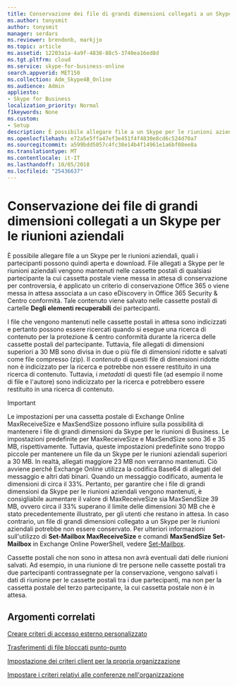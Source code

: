 ```yaml
---
title: Conservazione dei file di grandi dimensioni collegati a un Skype per le riunioni aziendali
ms.author: tonysmit
author: tonysmit
manager: serdars
ms.reviewer: brendonb, markjjo
ms.topic: article
ms.assetid: 12203a1a-4a9f-4838-88c5-3740ea16ed8d
ms.tgt.pltfrm: cloud
ms.service: skype-for-business-online
search.appverid: MET150
ms.collection: Adm_Skype4B_Online
ms.audience: Admin
appliesto:
- Skype for Business
localization_priority: Normal
f1keywords: None
ms.custom:
- Setup
description: È possibile allegare file a un Skype per le riunioni aziendali, quali i partecipanti possono quindi aperta e download. File allegati a Skype per le riunioni aziendali vengono mantenuti nelle cassette postali di qualsiasi partecipante la cui cassetta postale viene messa in attesa di conservazione per controversia, è applicato un criterio di conservazione Office 365 o viene messa in attesa associata a un caso eDiscovery in Office 365 Security &amp; Centro conformità. Tale contenuto viene salvato nelle cassette postali di cartelle degli elementi recuperabili dei partecipanti.
ms.openlocfilehash: e72a5e5ffa47ef3e451f4f4830e8cd6c524d70a7
ms.sourcegitcommit: a599bdd5057c4fc38e14b4f14961e1a6bf08ee8a
ms.translationtype: MT
ms.contentlocale: it-IT
ms.lasthandoff: 10/05/2018
ms.locfileid: "25436637"
---
```

# <a name="retaining-large-files-attached-to-a-skype-for-business-meeting"></a>Conservazione dei file di grandi dimensioni collegati a un Skype per le riunioni aziendali

È possibile allegare file a un Skype per le riunioni aziendali, quali i partecipanti possono quindi aperta e download. File allegati a Skype per le riunioni aziendali vengono mantenuti nelle cassette postali di qualsiasi partecipante la cui cassetta postale viene messa in attesa di conservazione per controversia, è applicato un criterio di conservazione Office 365 o viene messa in attesa associata a un caso eDiscovery in Office 365 Security &amp; Centro conformità. Tale contenuto viene salvato nelle cassette postali di cartelle **Degli elementi recuperabili** dei partecipanti.
  
I file che vengono mantenuti nelle cassette postali in attesa sono indicizzati e pertanto possono essere ricercati quando si esegue una ricerca di contenuto per la protezione &amp; centro conformità durante la ricerca delle cassette postali del partecipante. Tuttavia, file allegati di dimensioni superiori a 30 MB sono divisa in due o più file di dimensioni ridotte e salvati come file compresso (zip). Il *contenuto* di questi file di dimensioni ridotte non è indicizzato per la ricerca e potrebbe non essere restituito in una ricerca di contenuto. Tuttavia, i *metadati* di questi file (ad esempio il nome di file e l'autore) sono indicizzato per la ricerca e potrebbero essere restituito in una ricerca di contenuto.
  
> [!IMPORTANT]
> Le impostazioni per una cassetta postale di Exchange Online MaxReceiveSize e MaxSendSize possono influire sulla possibilità di mantenere i file di grandi dimensioni da Skype per le riunioni di Business. Le impostazioni predefinite per MaxReceiveSize e MaxSendSize sono 36 e 35 MB, rispettivamente. Tuttavia, queste impostazioni predefinite sono troppo piccole per mantenere un file da un Skype per le riunioni aziendali superiori a 30 MB. In realtà, allegati maggiore 23 MB non verranno mantenuti. Ciò avviene perché Exchange Online utilizza la codifica Base64 di allegati del messaggio e altri dati binari. Quando un messaggio codificato, aumenta le dimensioni di circa il 33%. Pertanto, per garantire che i file di grandi dimensioni da Skype per le riunioni aziendali vengono mantenuti, è consigliabile aumentare il valore di MaxReceiveSize sia MaxSendSize 39 MB, ovvero circa il 33% superano il limite delle dimensioni 30 MB che è stato precedentemente illustrato, per gli utenti che restano in attesa. In caso contrario, un file di grandi dimensioni collegato a un Skype per le riunioni aziendali potrebbe non essere conservato. Per ulteriori informazioni sull'utilizzo di **Set-Mailbox MaxReceiveSize** e comandi **MaxSendSize Set-Mailbox** in Exchange Online PowerShell, vedere [Set-Mailbox](https://docs.microsoft.com/powershell/module/exchange/mailboxes/Set-Mailbox).
  
Cassette postali che non sono in attesa non avrà eventuali dati delle riunioni salvati. Ad esempio, in una riunione di tre persone nelle cassette postali tra due partecipanti contrassegnate per la conservazione, vengono salvati i dati di riunione per le cassette postali tra i due partecipanti, ma non per la cassetta postale del terzo partecipante, la cui cassetta postale non è in attesa.
  
## <a name="related-topics"></a>Argomenti correlati
[Creare criteri di accesso esterno personalizzato](create-custom-external-access-policies.md)

[Trasferimenti di file bloccati punto-punto](block-point-to-point-file-transfers.md)

[Impostazione dei criteri client per la propria organizzazione](set-up-client-policies-for-your-organization.md)

[Impostare i criteri relativi alle conferenze nell'organizzazione](set-up-conferencing-policies-for-your-organization.md)
  
  
 